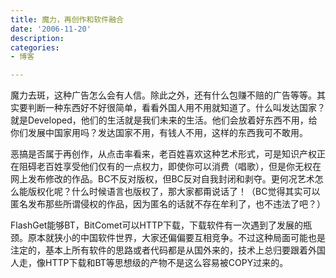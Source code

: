 ```yaml
---
title: 魔力，再创作和软件融合
date: '2006-11-20'
description:
categories:
- 博客

---
```

魔力去斑，这种广告怎么会有人信。除此之外，还有什么包赚不赔的广告等等。其实要判断一种东西好不好很简单，看看外国人用不用就知道了。什么叫发达国家？就是Developed，他们的生活就是我们未来的生活。他们会放着好东西不用，给你们发展中国家用吗？发达国家不用，有钱人不用，这样的东西我可不敢用。

恶搞是否属于再创作，从点击率看来，老百姓喜欢这种艺术形式，可是知识产权正在阻碍老百姓享受他们仅有的一点权力，即使你可以消费（唱歌），但是你无权在网上发布修改的作品。BC不反对版权，但BC反对自我封闭和剥夺。更何况艺术怎么能版权化呢？什么时候语言也版权了，那大家都甭说话了！（BC觉得其实可以匿名发布那些所谓侵权的作品，因为匿名的话就不存在牟利了，也不违法了吧？）

FlashGet能够BT，BitComet可以HTTP下载，下载软件有一次遇到了发展的瓶颈。原本就狭小的中国软件世界，大家还偏偏要互相竞争。不过这种局面可能也是注定的，基本上所有软件的思路或者代码都是从国外来的，技术上总归要跟着外国人走，像HTTP下载和BT等思想级的产物不是这么容易被COPY过来的。
